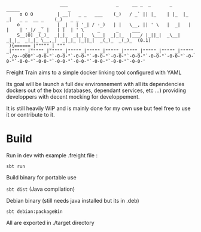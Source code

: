 ```aidl
                    ___                  _     __ _  _       _     _____                  _                                
     o O O         | __|   _ _   ___    (_)   / _` || |_    | |_  |_   _|   _ _  __ _    (_)   _ _                         
    o        _     | _|   | '_| / -_)   | |   \__, || ' \   |  _|   | |    | '_|/ _` |   | |  | ' \     _      _     ___    
    S__[O] _(_)_  _|_|_  _|_|_  \___|  _|_|_  |___/ |_||_|  _\__|  _|_|_  _|_|_ \__,_|  _|_|_ |_||_|  _(_)_  _(_)_  (0.1)  
 ){======_|"""""_| """ _|"""""_|"""""_|"""""_|"""""_|"""""_|"""""_|"""""_|"""""_|"""""_|"""""_|"""""_|"""""_|"""""_|"""""| 
 ./o--000"`-0-0-"`-0-0-"`-0-0-"`-0-0-"`-0-0-"`-0-0-"`-0-0-"`-0-0-"`-0-0-"`-0-0-"`-0-0-"`-0-0-"`-0-0-"`-0-0-"`-0-0-"`-0-0-' 
```

Freight Train aims to a simple docker linking tool configured  with YAML

Its goal will be launch a full dev environnement with all its dependencies dockers out of the box 
(databases, dependant services, etc ...) providing developpers with decent mocking for developpement.

It is still heavily WIP and is mainly done for my own use but feel free to use it or contribute to it.

# Build
Run in dev with example .freight file :

`sbt run`

Build binary for portable use

```sbt dist``` (Java compilation)

Debian binary (still needs java installed but its in .deb)

```sbt debian:packageBin```

All are exported in ./target directory


